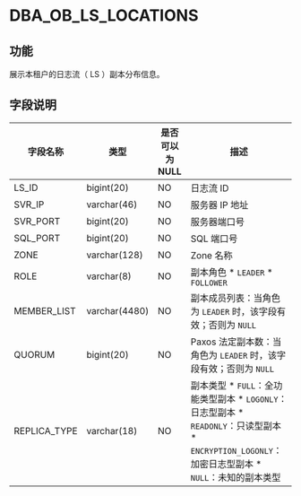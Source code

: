 DBA_OB_LS_LOCATIONS 
========================================



功能 
-----------------------

展示本租户的日志流（ LS ）副本分布信息。

字段说明 
-------------------------



|     字段名称     |      类型       | 是否可以为 NULL |                                                                                                                                                             描述                                                                                                                                                              |
|--------------|---------------|------------|-----------------------------------------------------------------------------------------------------------------------------------------------------------------------------------------------------------------------------------------------------------------------------------------------------------------------------|
| LS_ID        | bigint(20)    | NO         | 日志流 ID                                                                                                                                                                                                                                                                                                                      |
| SVR_IP       | varchar(46)   | NO         | 服务器 IP 地址                                                                                                                                                                                                                                                                                                                   |
| SVR_PORT     | bigint(20)    | NO         | 服务器端口号                                                                                                                                                                                                                                                                                                                      |
| SQL_PORT     | bigint(20)    | NO         | SQL 端口号                                                                                                                                                                                                                                                                                                                     |
| ZONE         | varchar(128)  | NO         | Zone 名称                                                                                                                                                                                                                                                                                                                     |
| ROLE         | varchar(8)    | NO         | 副本角色 * `LEADER`   * `FOLLOWER`                                                                                                                                                                                           |
| MEMBER_LIST  | varchar(4480) | NO         | 副本成员列表：当角色为 `LEADER` 时，该字段有效；否则为 `NULL`                                                                                                                                                                                                                                                                                     |
| QUORUM       | bigint(20)    | NO         | Paxos 法定副本数：当角色为 `LEADER` 时，该字段有效；否则为 `NULL`                                                                                                                                                                                                                                                                                |
| REPLICA_TYPE | varchar(18)   | NO         | 副本类型 * `FULL`：全功能类型副本   * `LOGONLY`：日志型副本   * `READONLY`：只读型副本   * `ENCRYPTION_LOGONLY`：加密日志型副本   * `NULL`：未知的副本类型    |


